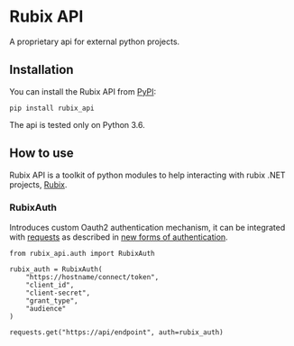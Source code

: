 # Rubix API

A proprietary api for external python projects.

## Installation

You can install the Rubix API from [PyPI]():

    pip install rubix_api

The api is tested only on Python 3.6.

## How to use

Rubix API is a toolkit of python modules to help interacting with rubix .NET projects, [Rubix](https://github.com/rubix-labs/Rubix).

### RubixAuth

Introduces custom Oauth2 authentication mechanism, it can be integrated with [requests](https://github.com/kennethreitz/requests) as described
in [new forms of authentication](http://docs.python-requests.org/en/master/user/authentication/#new-forms-of-authentication).

    from rubix_api.auth import RubixAuth

    rubix_auth = RubixAuth(
        "https://hostname/connect/token",
        "client_id",
        "client-secret",
        "grant_type",
        "audience"
    )
    
    requests.get("https://api/endpoint", auth=rubix_auth)